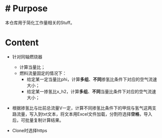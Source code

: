 # # Purpose

本仓库用于简化工作量相关的Stuff。

# Content

- 针对同轴燃烧器
  - 计算当量比；
  - 燃料流量固定的情况下：
    - 给定某一定当量比phi，计算**多组**、**不同**掺氢比条件下对应的空气流速大小；
    - 给定某一掺氢比x_h2，计算**多组**、**不同**当量比条件下对应的空气流速大小；

- 根据掺氢比与灶前总流量V一定，计算不同掺氢比条件下的甲烷与氢气这两支路流量，写入到txt文本，将文本用Excel文件加载，分割符选择**空格**，导入后，可批量复制计算结果。
- Clone时选择https
